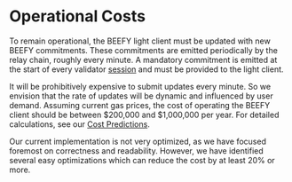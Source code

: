 # Operational Costs

To remain operational, the BEEFY light client must be updated with new BEEFY commitments. These commitments are emitted periodically by the relay chain, roughly every minute. A mandatory commitment is emitted at the start of every validator [session](https://wiki.polkadot.network/docs/maintain-polkadot-parameters#periods-of-common-actions-and-attributes) and must be provided to the light client.

It will be prohibitively expensive to submit updates every minute. So we envision that the rate of updates will be dynamic and influenced by user demand. Assuming current gas prices, the cost of operating the BEEFY client should be between $200,000 and $1,000,000 per year. For detailed calculations, see our [Cost Predictions](https://docs.google.com/spreadsheets/d/1QtxNtG4GE1IUaH204QFO6lObyAqLV9WCbmSYEopU18Q/edit?usp=sharing).

Our current implementation is not very optimized, as we have focused foremost on correctness and readability. However, we have identified several easy optimizations which can reduce the cost by at least 20% or more.
